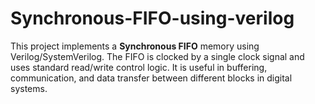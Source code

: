 # Synchronous-FIFO-using-verilog
This project implements a **Synchronous FIFO** memory using Verilog/SystemVerilog. The FIFO is clocked by a single clock signal and uses standard read/write control logic. It is useful in buffering, communication, and data transfer between different blocks in digital systems.
